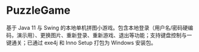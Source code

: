 # PuzzleGame
基于 Java 11 与 Swing 的本地单机拼图小游戏。包含本地登录（用户名/密码硬编码，演示用）、更换图片、重新登录、重新游戏、退出等功能；支持键盘控制与一键通关；已通过 exe4j 和 Inno Setup 打包为 Windows 安装包。
